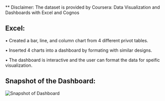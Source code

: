 ** Disclaimer: The dataset is provided by Coursera: Data Visualization and Dashboards with Excel and Cognos

## Excel:

• Created a bar, line, and column chart from 4 different privot tables.

• Inserted 4 charts into a dashboard by formating with similar designs.

• The dashboard is interactive and the user can format the data for speific visualization.

## Snapshot of the Dashboard:

![Snapshot of Dashboard](https://user-images.githubusercontent.com/55895245/103471322-f482d400-4d4c-11eb-8ebd-a6185c3d4e6c.png)

